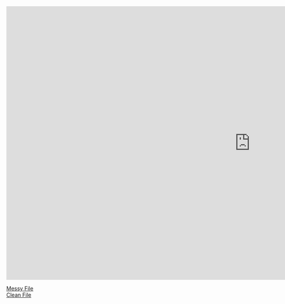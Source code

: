 <iframe width="1280" height="720" src="https://www.youtube.com/embed/6DQlMtKtr_Q" title="YouTube video player" frameborder="0" allow="accelerometer; autoplay; clipboard-write; encrypted-media; gyroscope; picture-in-picture" allowfullscreen></iframe> <br>

[Messy File](html/messyNotebook.html) <br>
[Clean File](html/cleanNotebook.html) <br>